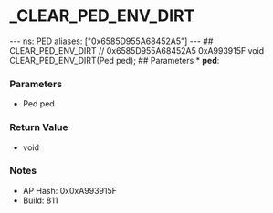 # _CLEAR_PED_ENV_DIRT

--- ns: PED aliases: ["0x6585D955A68452A5"] --- ## CLEAR_PED_ENV_DIRT  // 0x6585D955A68452A5 0xA993915F void CLEAR_PED_ENV_DIRT(Ped ped);  ## Parameters * **ped**:

### Parameters
* Ped ped

### Return Value
* void

### Notes
* AP Hash: 0x0xA993915F
* Build: 811

